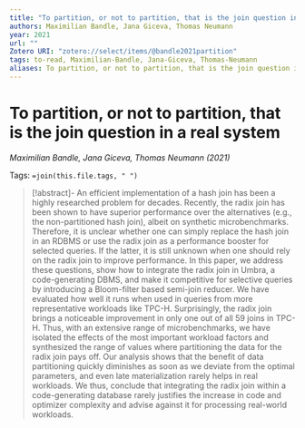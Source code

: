 ```yaml
---
title: "To partition, or not to partition, that is the join question in a real system"
authors: Maximilian Bandle, Jana Giceva, Thomas Neumann
year: 2021
url: ""
Zotero URI: "zotero://select/items/@bandle2021partition"
tags: to-read, Maximilian-Bandle, Jana-Giceva, Thomas-Neumann
aliases: To partition, or not to partition, that is the join question in a real system
---
```


# To partition, or not to partition, that is the join question in a real system  
_Maximilian Bandle, Jana Giceva, Thomas Neumann (2021)_

Tags: `=join(this.file.tags, " ")`

> [!abstract]-
> An efficient implementation of a hash join has been a highly researched problem for decades. Recently, the radix join has been shown to have superior performance over the alternatives (e.g., the non-partitioned hash join), albeit on synthetic microbenchmarks. Therefore, it is unclear whether one can simply replace the hash join in an RDBMS or use the radix join as a performance booster for selected queries. If the latter, it is still unknown when one should rely on the radix join to improve performance. In this paper, we address these questions, show how to integrate the radix join in Umbra, a code-generating DBMS, and make it competitive for selective queries by introducing a Bloom-filter based semi-join reducer. We have evaluated how well it runs when used in queries from more representative workloads like TPC-H. Surprisingly, the radix join brings a noticeable improvement in only one out of all 59 joins in TPC-H. Thus, with an extensive range of microbenchmarks, we have isolated the effects of the most important workload factors and synthesized the range of values where partitioning the data for the radix join pays off. Our analysis shows that the benefit of data partitioning quickly diminishes as soon as we deviate from the optimal parameters, and even late materialization rarely helps in real workloads. We thus, conclude that integrating the radix join within a code-generating database rarely justifies the increase in code and optimizer complexity and advise against it for processing real-world workloads.


